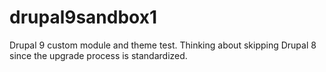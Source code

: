 # drupal9sandbox1
Drupal 9 custom module and theme test. Thinking about skipping Drupal 8 since the upgrade process is standardized.
